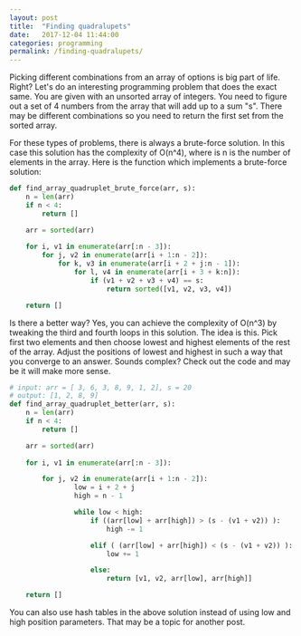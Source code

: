 ```yaml
---
layout: post
title:  "Finding quadralupets"
date:   2017-12-04 11:44:00
categories: programming
permalink: /finding-quadralupets/
---
```


Picking different combinations from an array of options is big part of life. Right? Let's do an interesting programming problem that does the exact same.
You are given with an unsorted array of integers. You need to figure out a set of 4 numbers from the array that will add up to a sum "s". 
There may be different combinations so you need to return the first set from the sorted array.

For these types of problems, there is always a brute-force solution. In this case this solution has the complexity of O(n^4), where is n is the
number of elements in the array. Here is the function which implements a brute-force solution:

```python
def find_array_quadruplet_brute_force(arr, s):
    n = len(arr)
    if n < 4:
        return []

    arr = sorted(arr)
    
    for i, v1 in enumerate(arr[:n - 3]):
        for j, v2 in enumerate(arr[i + 1:n - 2]):
            for k, v3 in enumerate(arr[i + 2 + j:n - 1]):
                for l, v4 in enumerate(arr[i + 3 + k:n]):
                    if (v1 + v2 + v3 + v4) == s:
                        return sorted([v1, v2, v3, v4])

    return []
```

Is there a better way? Yes, you can achieve the complexity of O(n^3) by tweaking the third and fourth loops in this solution. The idea is this.
Pick first two elements and then choose lowest and highest elements of the rest of the array. Adjust the positions of lowest and highest in such a
way that you converge to an answer. Sounds complex? Check out the code and may be it will make more sense.

```python
# input: arr = [ 3, 6, 3, 8, 9, 1, 2], s = 20
# output: [1, 2, 8, 9]
def find_array_quadruplet_better(arr, s):
    n = len(arr)
    if n < 4:
        return []

    arr = sorted(arr)
  
    for i, v1 in enumerate(arr[:n - 3]):

        for j, v2 in enumerate(arr[i + 1:n - 2]):
                low = i + 2 + j
                high = n - 1

                while low < high:
                    if ((arr[low] + arr[high]) > (s - (v1 + v2)) ):
                        high -= 1

                    elif ( (arr[low] + arr[high]) < (s - (v1 + v2)) ):
                        low += 1

                    else:
                        return [v1, v2, arr[low], arr[high]]

    return []
```

You can also use hash tables in the above solution instead of using low and high position parameters. That may be a topic for another post.
